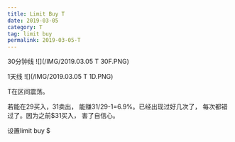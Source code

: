 ```yaml
---
title: Limit Buy T
date: 2019-03-05
category: T
tag: limit buy
permalink: 2019-03-05-T
---
```

30分钟线
![](/IMG/2019.03.05 T 30F.PNG)

1天线
![](/IMG/2019.03.05 T 1D.PNG)

T在区间震荡。

若能在29买入，31卖出， 能赚31/29-1=6.9%。已经出现过好几次了， 每次都错过了。因为之前$\$$31买入， 害了自信心。

设置limit buy $\$$
